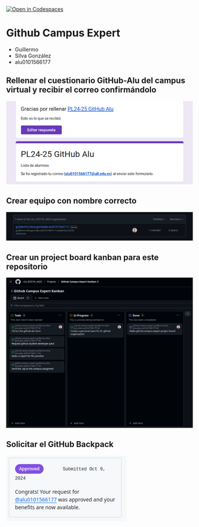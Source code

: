 [![Open in Codespaces](https://classroom.github.com/assets/launch-codespace-2972f46106e565e64193e422d61a12cf1da4916b45550586e14ef0a7c637dd04.svg)](https://classroom.github.com/open-in-codespaces?assignment_repo_id=18111977)
# Github Campus Expert 

- Guillermo 
- Silva González 
- alu0101566177

## Rellenar el cuestionario GitHub-Alu del campus virtual y recibir el correo confirmándolo

![correo de confirmacion del cuestionario](docs/pl-form.png)

## Crear equipo con nombre correcto

![equipo](docs/pl-team.png)

## Crear un project board kanban para este repositorio

![project board kanban](docs/project-board.png)

## Solicitar el GitHub Backpack

![github backpack](docs/github-backpack.png)

